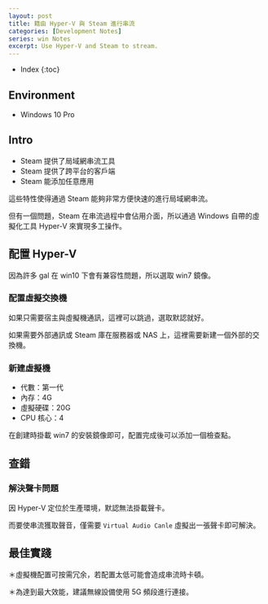 ```yaml
---
layout: post
title: 籍由 Hyper-V 與 Steam 進行串流
categories: [Development Notes]
series: win Notes
excerpt: Use Hyper-V and Steam to stream.
---
```

* Index
{:toc}

## Environment 

- Windows 10 Pro

## Intro

- Steam 提供了局域網串流工具
- Steam 提供了跨平台的客戶端
- Steam 能添加任意應用

這些特性使得通過 Steam 能夠非常方便快速的進行局域網串流。

但有一個問題，Steam 在串流過程中會佔用介面，所以通過 Windows 自帶的虛擬化工具 Hyper-V 來實現多工操作。

## 配置 Hyper-V

因為許多 gal 在 win10 下會有兼容性問題，所以選取 win7 鏡像。

### 配置虛擬交換機

如果只需要宿主與虛擬機通訊，這裡可以跳過，選取默認就好。

如果需要外部通訊或 Steam 庫在服務器或 NAS 上，這裡需要新建一個外部的交換機。

### 新建虛擬機

- 代數：第一代
- 內存：4G
- 虛擬硬碟：20G
- CPU 核心：4

在創建時掛載 win7 的安裝鏡像即可，配置完成後可以添加一個檢查點。

## 查錯

### 解決聲卡問題

因 Hyper-V 定位於生產環境，默認無法掛載聲卡。

而要使串流獲取聲音，僅需要 `Virtual Audio Canle` 虛擬出一張聲卡即可解決。

## 最佳實踐

＊虛擬機配置可按需冗余，若配置太低可能會造成串流時卡頓。

＊為達到最大效能，建議無線設備使用 5G 頻段進行連接。
